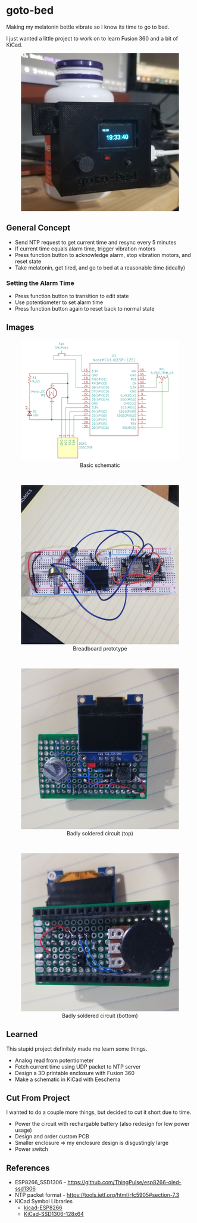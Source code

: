 # goto-bed
Making my melatonin bottle vibrate so I know its time to go to bed.

I just wanted a little project to work on to learn Fusion 360 and a bit of KiCad.

<figure align="center">
  <img src="docs/done.jpg"/>
</figure>


## General Concept
- Send NTP request to get current time and resync every 5 minutes
- If current time equals alarm time, trigger vibration motors
- Press function button to acknowledge alarm, stop vibration motors, and reset state
- Take melatonin, get tired, and go to bed at a reasonable time (ideally)


### Setting the Alarm Time
- Press function button to transition to edit state
- Use potentiometer to set alarm time
- Press function button again to reset back to normal state


## Images

<figure align="center">
  <img src="docs/schematic_small.png"/>
  <figcaption>
    Basic schematic
  </figcaption>
</figure>
<br>
<figure align="center">
  <img src="docs/breadboard.jpg"/>
  <figcaption>
    Breadboard prototype
  </figcaption>
</figure>
<br>
<figure align="center">
  <img src="docs/soldered-top.jpg"/>
  <figcaption>
    Badly soldered circuit (top)
  </figcaption>
</figure>
<br>
<figure align="center">
  <img src="docs/soldered-bottom.jpg"/>
  <figcaption>
    Badly soldered circuit (bottom)
  </figcaption>
</figure>


## Learned
This stupid project definitely made me learn some things.

- Analog read from potentiometer
- Fetch current time using UDP packet to NTP server
- Design a 3D printable enclosure with Fusion 360
- Make a schematic in KiCad with Eeschema


## Cut From Project
I wanted to do a couple more things, but decided to cut it short due to time.

- Power the circuit with rechargable battery (also redesign for low power usage)
- Design and order custom PCB
- Smaller enclosure => my enclosure design is disgustingly large
- Power switch


## References
- ESP8266_SSD1306 - https://github.com/ThingPulse/esp8266-oled-ssd1306
- NTP packet format - https://tools.ietf.org/html/rfc5905#section-7.3
- KiCad Symbol Libraries
  - [kicad-ESP8266](https://github.com/jdunmire/kicad-ESP8266)
  - [KiCad-SSD1306-128x64](https://github.com/pforrmi/KiCad-SSD1306-128x64)
